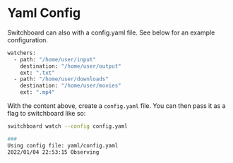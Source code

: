# Yaml Config

Switchboard can also with a config.yaml file. See below for an example configuration.

```bash
watchers:
  - path: "/home/user/input"
    destination: "/home/user/output"
    ext: ".txt"
  - path: "/home/user/downloads"
    destination: "/home/user/movies"
    ext: ".mp4"
```

With the content above, create a `config.yaml` file. You can then pass it as a flag to switchboard like so:

```bash
switchboard watch --config config.yaml

###
Using config file: yaml/config.yaml
2022/01/04 22:53:15 Observing
```
